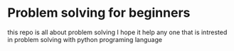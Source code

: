# Problem solving for beginners 
this repo is all about problem  solving I hope it help any one that is intrested in problem solving with python programing language  
